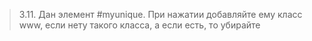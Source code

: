 > 3.11. Дан элемент #myunique. При нажатии добавляйте ему класс www, если нету такого класса, а если есть, то убирайте 

